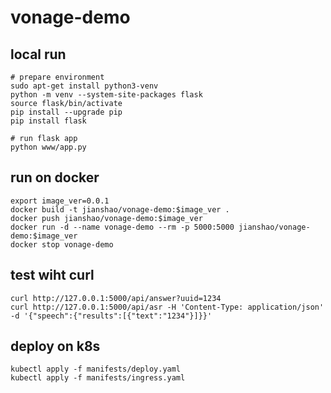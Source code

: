 # vonage-demo

## local run
~~~ shell
# prepare environment
sudo apt-get install python3-venv
python -m venv --system-site-packages flask
source flask/bin/activate
pip install --upgrade pip
pip install flask

# run flask app
python www/app.py
~~~

## run on docker
~~~ shell
export image_ver=0.0.1
docker build -t jianshao/vonage-demo:$image_ver .
docker push jianshao/vonage-demo:$image_ver
docker run -d --name vonage-demo --rm -p 5000:5000 jianshao/vonage-demo:$image_ver
docker stop vonage-demo
~~~

## test wiht curl
~~~ shell
curl http://127.0.0.1:5000/api/answer?uuid=1234
curl http://127.0.0.1:5000/api/asr -H 'Content-Type: application/json' -d '{"speech":{"results":[{"text":"1234"}]}}'
~~~

## deploy on k8s
~~~ shell
kubectl apply -f manifests/deploy.yaml
kubectl apply -f manifests/ingress.yaml
~~~